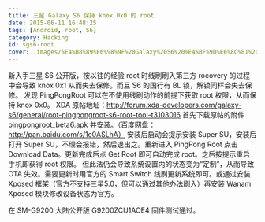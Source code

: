 ```yaml
---
title: 三星 Galaxy S6 保持 knox 0x0 的 root
date: 2015-06-11 16:48:25
tags: [Android, root, S6]
category: Hacking
id: sgs6-root
cover: .images/%E4%B8%89%E6%98%9F%20Galaxy%20S6%20%E4%BF%9D%E6%8C%81%20knox%200x0%20%E7%9A%84%20root/root-galaxy-without-tripping-knox-600x392.jpg
---
```

新入手三星 S6 公开版，按以往的经验 root 时线刷刷入第三方 rocovery 的过程中会导致 knox 0x1 从而失去保修。而且 S6 的国行有 BL 锁，解锁同样会失去保修。
发现 PingPongRoot 可以在不使用线刷动作的前提下获取 root 权限，从而保持 knox 0x0。
XDA 原帖地址：http://forum.xda-developers.com/galaxy-s6/general/root-pingpongroot-s6-root-tool-t3103016
首先下载原帖的附件 pingpongroot_beta6.apk 并安装。（百度网盘：http://pan.baidu.com/s/1c0ASLhA）
安装后启动会提示安装 Super SU，安装后打开 Super SU，不理会报错，然后退出之。重新进入 PingPong Root 点击 Download Data。更新完成后点 Get Root 即可自动完成 root。之后按提示重启手机即获得 root 权限。
但此法仍会导致系统设置内的状态变为“定制”，从而导致 OTA 失效。需要更新时用官方的 Smart Switch 线刷更新系统即可。或通过安装 Xposed 框架（官方不支持三星5.0，但可以通过其他办法刷入）再安装 Wanam Xposed 模块修改设备状态为官方。

在 SM-G9200 大陆公开版 G9200ZCU1AOE4 固件测试通过。